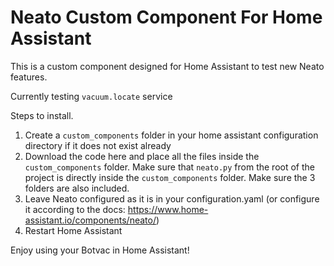 # Neato Custom Component For Home Assistant

This is a custom component designed for Home Assistant to test new Neato features.

Currently testing `vacuum.locate` service

Steps to install.

1. Create a `custom_components` folder in your home assistant configuration directory if it does not exist already
2. Download the code here and place all the files inside the `custom_components` folder.  Make sure that `neato.py` from the root of the project is directly inside the `custom_components` folder.  Make sure the 3 folders are also included.
3. Leave Neato configured as it is in your configuration.yaml (or configure it according to the docs: https://www.home-assistant.io/components/neato/)
4. Restart Home Assistant

Enjoy using your Botvac in Home Assistant!
